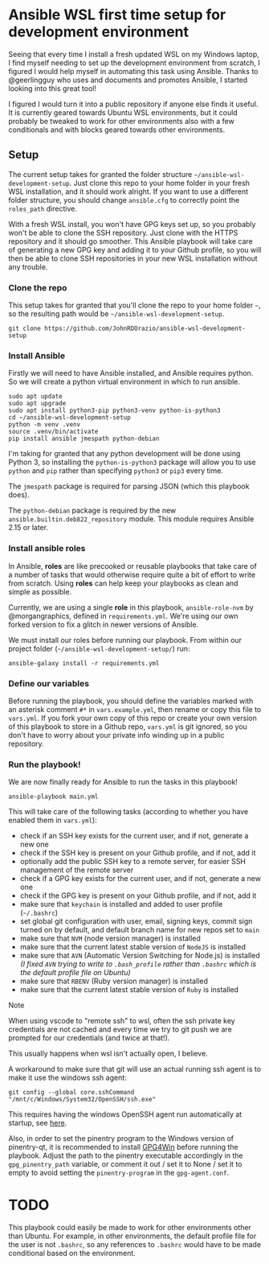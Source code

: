 # Ansible WSL first time setup for development environment
Seeing that every time I install a fresh updated WSL on my Windows laptop,
I find myself needing to set up the development environment from scratch,
I figured I would help myself in automating this task using Ansible.
Thanks to @geerlingguy who uses and documents and promotes Ansible, I started looking into this great tool!

I figured I would turn it into a public repository if anyone else finds it useful.
It is currently geared towards Ubuntu WSL environments,
but it could probably be tweaked to work for other environments also with a few conditionals
and with blocks geared towards other environments.

## Setup
The current setup takes for granted the folder structure `~/ansible-wsl-development-setup`.
Just clone this repo to your home folder in your fresh WSL installation, and it should work alright.
If you want to use a different folder structure, you should change `ansible.cfg` to correctly point the `roles_path` directive.

With a fresh WSL install, you won't have GPG keys set up, so you probably won't be able to clone the SSH repository.
Just clone with the HTTPS repository and it should go smoother.
This Ansible playbook will take care of generating a new GPG key and adding it to your Github profile,
so you will then be able to clone SSH repositories in your new WSL installation without any trouble.

### Clone the repo
This setup takes for granted that you'll clone the repo to your home folder `~`,
so the resulting path would be `~/ansible-wsl-development-setup`.
```shell
git clone https://github.com/JohnRDOrazio/ansible-wsl-development-setup
```

### Install Ansible
Firstly we will need to have Ansible installed, and Ansible requires python.
So we will create a python virtual environment in which to run ansible.
```shell
sudo apt update
sudo apt upgrade
sudo apt install python3-pip python3-venv python-is-python3
cd ~/ansible-wsl-development-setup
python -m venv .venv
source .venv/bin/activate
pip install ansible jmespath python-debian
```

I'm taking for granted that any python development will be done using Python 3,
so installing the `python-is-python3` package will allow you to use `python` and `pip`
rather than specifying `python3` or `pip3` every time.

The `jmespath` package is required for parsing JSON (which this playbook does).

The `python-debian` package is required by the new `ansible.builtin.deb822_repository` module.
This module requires Ansible 2.15 or later.

### Install ansible roles
In Ansible, **roles** are like precooked or reusable playbooks that take care of a number of tasks
that would otherwise require quite a bit of effort to write from scratch. Using **roles** can help
keep your playbooks as clean and simple as possible.

Currently, we are using a single **role** in this playbook, `ansible-role-nvm` by @morgangraphics,
defined in `requirements.yml`. We're using our own forked version to fix a glitch in newer versions of Ansible.

We must install our roles before running our playbook. From within our project folder (`~/ansible-wsl-development-setup/`) run:
```shell
ansible-galaxy install -r requirements.yml
```

### Define our variables
Before running the playbook, you should define the variables marked with an asterisk comment `#*`
in `vars.example.yml`, then rename or copy this file to `vars.yml`.
If you fork your own copy of this repo or create your own version of this playbook to store in a Github repo,
`vars.yml` is git ignored, so you don't have to worry about your private info winding up in a public repository.

### Run the playbook!
We are now finally ready for Ansible to run the tasks in this playbook!
```shell
ansible-playbook main.yml
```

This will take care of the following tasks (according to whether you have enabled them in `vars.yml`):
- check if an SSH key exists for the current user, and if not, generate a new one
- check if the SSH key is present on your Github profile, and if not, add it
- optionally add the public SSH key to a remote server, for easier SSH management of the remote server
- check if a GPG key exists for the current user, and if not, generate a new one
- check if the GPG key is present on your Github profile, and if not, add it
- make sure that `keychain` is installed and added to user profile (`~/.bashrc`)
- set global git configuration with user, email, signing keys, commit sign turned on by default, and default branch name for new repos set to `main`
- make sure that `NVM` (node version manager) is installed
- make sure that the current latest stable version of `NodeJS` is installed
- make sure that `AVN` (Automatic Version Switching for Node.js) is installed
   *(I fixed `AVN` trying to write to `.bash_profile` rather than `.bashrc` which is the default profile file on Ubuntu)*
- make sure that `RBENV` (Ruby version manager) is installed
- make sure that the current latest stable version of `Ruby` is installed

> [!NOTE]
> When using vscode to "remote ssh" to wsl, often the ssh private key credentials are not cached and every time we try to git push we are prompted for our credentials (and twice at that!).
>
> This usually happens when wsl isn't actually open, I believe.
>
> A workaround to make sure that git will use an actual running ssh agent is to make it use the windows ssh agent:
>
> `git config --global core.sshCommand "/mnt/c/Windows/System32/OpenSSH/ssh.exe"`
> 
> This requires having the windows OpenSSH agent run automatically at startup, see [here](https://github.com/Microsoft/vscode/issues/13680#issuecomment-414841885).
>
> Also, in order to set the pinentry program to the Windows version of pinentry-qt, it is recommended to install [GPG4Win](https://www.gpg4win.org/download.html) before running the playbook.
> Adjust the path to the pinentry executable accordingly in the `gpg_pinentry_path` variable,
> or comment it out / set it to None / set it to empty to avoid setting the `pinentry-program` in the `gpg-agent.conf`.

# TODO
This playbook could easily be made to work for other environments other than Ubuntu.
For example, in other environments, the default profile file for the user is not `.bashrc`,
so any references to `.bashrc` would have to be made conditional based on the environment.
